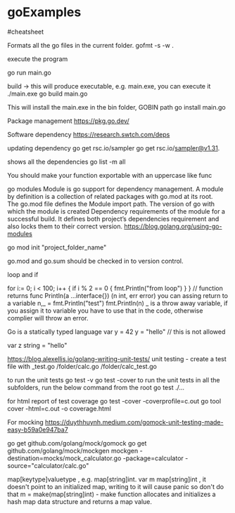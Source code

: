 # goExamples
#cheatsheet

Formats all the go files in the current folder.
gofmt -s -w .

execute the program

go run main.go

build -> this will produce executable, e.g. main.exe, you can execute it ./main.exe
go build main.go

This will install the main.exe in the bin folder, GOBIN path
go install main.go

Package management
https://pkg.go.dev/

Software dependency
https://research.swtch.com/deps

updating dependency 
go get rsc.io/sampler
go get rsc.io/sampler@v1.31.

shows all the dependencies
go list -m all 


You should make your function exportable with an uppercase like func

go modules
Module is go support for dependency management. 
A module by definition is a collection of related packages with go.mod at its root.  
The go.mod file defines the
Module import path.
The version of go with which the module is created
Dependency requirements of the module for a successful build. 
It defines both project’s dependencies requirement and also locks them to their correct version.
https://blog.golang.org/using-go-modules

go mod init "project_folder_name"

go.mod and go.sum should be checked in to version control.

loop and if

for i:= 0; i < 100; i++ {
		if i % 2 == 0 {
			fmt.Println("from loop")
		}
	}
  // function returns 
  func Println(a ...interface{}) (n int, err error)
  you can assing return to a variable
  n,_ = fmt.Println("test")
  fmt.Println(n)
  _ is a throw away variable, if you assign it to variable you have to use that in the code, otherwise complier will throw an error.


Go is a statically typed language
var y = 42
y = "hello" // this is not allowed

var z string = "hello"


https://blog.alexellis.io/golang-writing-unit-tests/
unit testing - create a test file with _test.go
/folder/calc.go
/folder/calc_test.go

to run the unit tests
go test -v 
go test -cover
to run the unit tests in all the subfolders, run the below command from the root
go test ./...

for html report of test coverage
go test -cover -coverprofile=c.out
go tool cover -html=c.out -o coverage.html 

For mocking
https://duythhuynh.medium.com/gomock-unit-testing-made-easy-b59a0e947ba7

go get github.com/golang/mock/gomock
go get github.com/golang/mock/mockgen
mockgen -destination=mocks/mock_calculator.go -package=calculator -source="calculator/calc.go"


map[keytype]valuetype , e.g. map[string]int.
var m map[string]int , it doesn't point to an initialized map, writing to it will cause panic so don't do that
m = make(map[string]int) - make function allocates and initializes a hash map data structure and returns a map value.



